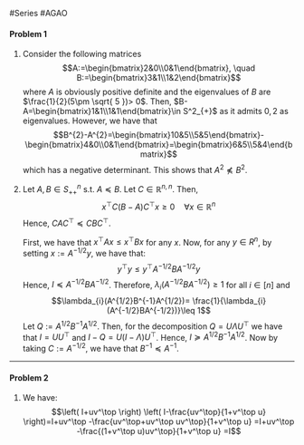 #Series #AGAO 

#### Problem 1
1. Consider the following matrices
$$A:=\begin{bmatrix}2&0\\0&1\end{bmatrix}, \quad B:=\begin{bmatrix}3&1\\1&2\end{bmatrix}$$where $A$ is obviously positive definite and the eigenvalues of $B$ are $\frac{1}{2}(5\pm \sqrt{ 5 })> 0$.
Then, $B-A=\begin{bmatrix}1&1\\1&1\end{bmatrix}\in S^2_{+}$ as it admits $0,2$ as eigenvalues. However, we have that $$B^{2}-A^{2}=\begin{bmatrix}10&5\\5&5\end{bmatrix}-\begin{bmatrix}4&0\\0&1\end{bmatrix}=\begin{bmatrix}6&5\\5&4\end{bmatrix}$$which has a negative determinant. This shows that $A^{2}\not\preceq B^{2}$.
1. Let $A,B\in S^n_{++}$ s.t. $A\preceq B$. Let $C\in \mathbb{R}^{n,n}$. Then, $$x^\top C(B-A)C^\top x\geq 0\quad \forall x\in \mathbb{R}^{n}$$Hence, $CAC^\top \preceq CBC^\top$.
   
   First, we have that $x^\top A x\leq x^\top B x$ for any $x$. Now, for any $y\in R^n$, by setting $x:= A^{-1/2}y$, we have that: $$y^\top y\leq y^\top A^{-1 /2}BA^{-1/2} y$$Hence, $I\preceq A^{-1/2}BA^{-1/2}$. Therefore, $\lambda_{i}(A^{-1/2}BA^{-1/2})\geq 1$ for all $i\in[n]$ and $$\lambda_{i}(A^{1/2}B^{-1}A^{1/2})= \frac{1}{\lambda_{i}(A^{-1/2}BA^{-1/2})}\leq 1$$Let $Q:= A^{1/2}B^{-1}A^{1/2}$. Then, for the decomposition $Q=U\Lambda U^\top$ we have that $I=UU^\top$ and $I-Q=U(I-\Lambda)U^\top$. Hence, $I\succeq A^{1/2}B^{-1}A^{1/2}$. Now by taking $C:= A^{-1/2}$, we have that $B^{-1}\preceq A^{-1}$.
---
#### Problem 2
1. We have: $$\left( I+uv^\top \right) \left( I-\frac{uv^\top}{1+v^\top u} \right)=I+uv^\top -\frac{uv^\top+uv^\top uv^\top}{1+v^\top u} =I+uv^\top -\frac{(1+v^\top u)uv^\top}{1+v^\top u} =I$$